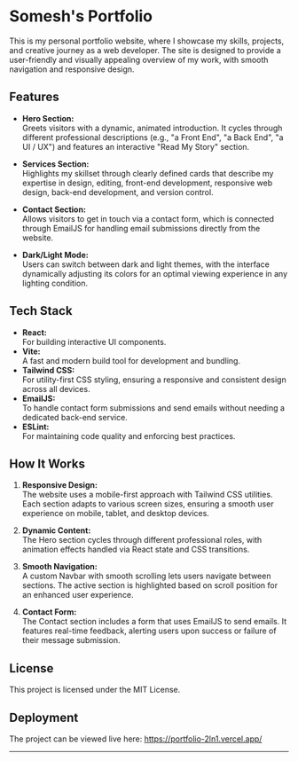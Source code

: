 # Somesh's Portfolio

This is my personal portfolio website, where I showcase my skills, projects, and creative journey as a web developer. The site is designed to provide a user-friendly and visually appealing overview of my work, with smooth navigation and responsive design.

## Features

- **Hero Section:**  
  Greets visitors with a dynamic, animated introduction. It cycles through different professional descriptions (e.g., "a Front End", "a Back End", "a UI / UX") and features an interactive "Read My Story" section.
- **Services Section:**  
  Highlights my skillset through clearly defined cards that describe my expertise in design, editing, front-end development, responsive web design, back-end development, and version control.

- **Contact Section:**  
  Allows visitors to get in touch via a contact form, which is connected through EmailJS for handling email submissions directly from the website.

- **Dark/Light Mode:**  
  Users can switch between dark and light themes, with the interface dynamically adjusting its colors for an optimal viewing experience in any lighting condition.

## Tech Stack

- **React:**  
  For building interactive UI components.
- **Vite:**  
  A fast and modern build tool for development and bundling.
- **Tailwind CSS:**  
  For utility-first CSS styling, ensuring a responsive and consistent design across all devices.
- **EmailJS:**  
  To handle contact form submissions and send emails without needing a dedicated back-end service.
- **ESLint:**  
  For maintaining code quality and enforcing best practices.

## How It Works

1. **Responsive Design:**  
   The website uses a mobile-first approach with Tailwind CSS utilities. Each section adapts to various screen sizes, ensuring a smooth user experience on mobile, tablet, and desktop devices.

2. **Dynamic Content:**  
   The Hero section cycles through different professional roles, with animation effects handled via React state and CSS transitions.

3. **Smooth Navigation:**  
   A custom Navbar with smooth scrolling lets users navigate between sections. The active section is highlighted based on scroll position for an enhanced user experience.

4. **Contact Form:**  
   The Contact section includes a form that uses EmailJS to send emails. It features real-time feedback, alerting users upon success or failure of their message submission.

## License

This project is licensed under the MIT License.

## Deployment

The project can be viewed live here: https://portfolio-2ln1.vercel.app/

---
